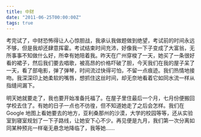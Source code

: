 ```yaml
---
title: 中财
date: "2011-06-25T00:00:00Z"
tags: true
---
```


考完试了，中财恐怖得让人心惊胆战，我承认我做题做到绝望，考试前的时间永远不够，但是我却还肆意挥霍。考试结束时间充沛，好像我一下子变成了大富翁，无所事事不知做什么好，所幸有她陪着我。昨天在广州穿梭了一天，她买了一条很好看的裙子，然后我们要去唱歌，被高昂的价格吓破了胆，今天我们在我的屋子呆了一天，看了部电影，弹了弹琴，时间流过快得可怕，不留一点痕迹。我们热情地接吻。我深深印上她柔软的嘴唇，想抓住这丝时间，却无奈地看着它如同水流一样从指缝间漏下。

明天她就要走了，我也要开始准备托福了。在屋子里住最后一个月，七月份便搬回学校去住了。有她的日子一点也不彷徨，但不知道她走了之后会怎样。我们在 Google 地图上看她要去的地方，亚利桑那州的沙漠，大学的校园等等，还从实验室到寝室规划了一下子路线，让她安下心不少。再见便是九月，我们第一次分离如同某种预兆一样毫无悬念地降临了，我等她……
